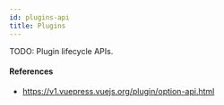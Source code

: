 ```yaml
---
id: plugins-api
title: Plugins
---
```


TODO: Plugin lifecycle APIs.

#### References

- https://v1.vuepress.vuejs.org/plugin/option-api.html
